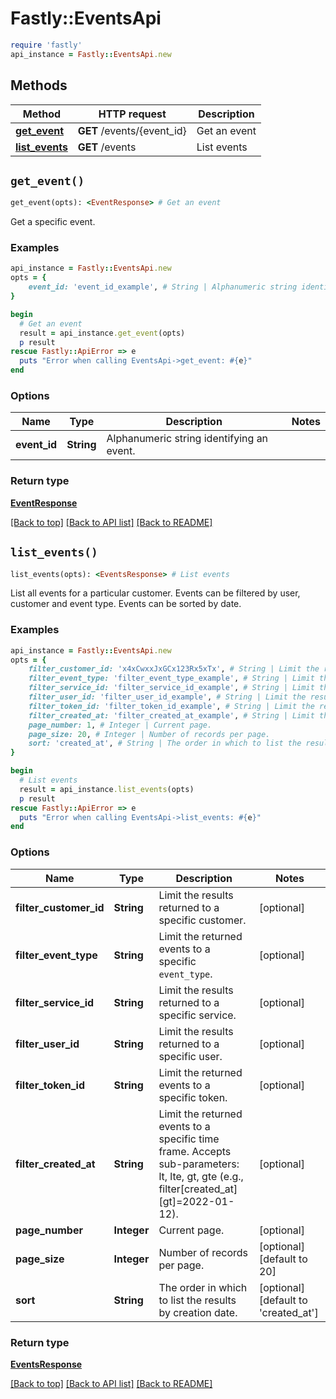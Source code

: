 # Fastly::EventsApi


```ruby
require 'fastly'
api_instance = Fastly::EventsApi.new
```

## Methods

| Method | HTTP request | Description |
| ------ | ------------ | ----------- |
| [**get_event**](EventsApi.md#get_event) | **GET** /events/{event_id} | Get an event |
| [**list_events**](EventsApi.md#list_events) | **GET** /events | List events |


## `get_event()`

```ruby
get_event(opts): <EventResponse> # Get an event
```

Get a specific event.

### Examples

```ruby
api_instance = Fastly::EventsApi.new
opts = {
    event_id: 'event_id_example', # String | Alphanumeric string identifying an event.
}

begin
  # Get an event
  result = api_instance.get_event(opts)
  p result
rescue Fastly::ApiError => e
  puts "Error when calling EventsApi->get_event: #{e}"
end
```

### Options

| Name | Type | Description | Notes |
| ---- | ---- | ----------- | ----- |
| **event_id** | **String** | Alphanumeric string identifying an event. |  |

### Return type

[**EventResponse**](EventResponse.md)

[[Back to top]](#) [[Back to API list]](../../README.md#endpoints)
[[Back to README]](../../README.md)
## `list_events()`

```ruby
list_events(opts): <EventsResponse> # List events
```

List all events for a particular customer. Events can be filtered by user, customer and event type. Events can be sorted by date.

### Examples

```ruby
api_instance = Fastly::EventsApi.new
opts = {
    filter_customer_id: 'x4xCwxxJxGCx123Rx5xTx', # String | Limit the results returned to a specific customer.
    filter_event_type: 'filter_event_type_example', # String | Limit the returned events to a specific `event_type`.
    filter_service_id: 'filter_service_id_example', # String | Limit the results returned to a specific service.
    filter_user_id: 'filter_user_id_example', # String | Limit the results returned to a specific user.
    filter_token_id: 'filter_token_id_example', # String | Limit the returned events to a specific token.
    filter_created_at: 'filter_created_at_example', # String | Limit the returned events to a specific time frame. Accepts sub-parameters: lt, lte, gt, gte (e.g., filter[created_at][gt]=2022-01-12). 
    page_number: 1, # Integer | Current page.
    page_size: 20, # Integer | Number of records per page.
    sort: 'created_at', # String | The order in which to list the results by creation date.
}

begin
  # List events
  result = api_instance.list_events(opts)
  p result
rescue Fastly::ApiError => e
  puts "Error when calling EventsApi->list_events: #{e}"
end
```

### Options

| Name | Type | Description | Notes |
| ---- | ---- | ----------- | ----- |
| **filter_customer_id** | **String** | Limit the results returned to a specific customer. | [optional] |
| **filter_event_type** | **String** | Limit the returned events to a specific `event_type`. | [optional] |
| **filter_service_id** | **String** | Limit the results returned to a specific service. | [optional] |
| **filter_user_id** | **String** | Limit the results returned to a specific user. | [optional] |
| **filter_token_id** | **String** | Limit the returned events to a specific token. | [optional] |
| **filter_created_at** | **String** | Limit the returned events to a specific time frame. Accepts sub-parameters: lt, lte, gt, gte (e.g., filter[created_at][gt]&#x3D;2022-01-12).  | [optional] |
| **page_number** | **Integer** | Current page. | [optional] |
| **page_size** | **Integer** | Number of records per page. | [optional][default to 20] |
| **sort** | **String** | The order in which to list the results by creation date. | [optional][default to &#39;created_at&#39;] |

### Return type

[**EventsResponse**](EventsResponse.md)

[[Back to top]](#) [[Back to API list]](../../README.md#endpoints)
[[Back to README]](../../README.md)
